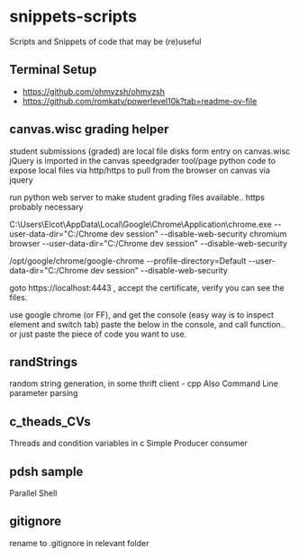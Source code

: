# snippets-scripts
Scripts and Snippets of code that may be (re)useful

## Terminal Setup
* https://github.com/ohmyzsh/ohmyzsh
* https://github.com/romkatv/powerlevel10k?tab=readme-ov-file

## canvas.wisc grading helper
student submissions (graded) are local file disks
form entry on canvas.wisc
jQuery is imported in the canvas speedgrader tool/page
python code to expose local files via http/https to pull from the browser on canvas via jquery

run python web server to make student grading files available.. https probably necessary

C:\Users\Elcot\AppData\Local\Google\Chrome\Application\chrome.exe --user-data-dir="C:/Chrome dev session" --disable-web-security
chromium browser --user-data-dir="C:/Chrome dev session" --disable-web-security

/opt/google/chrome/google-chrome --profile-directory=Default --user-data-dir="C:/Chrome dev session" --disable-web-security


goto https://localhost:4443 , accept the certificate, verify you can see the files.

use google chrome (or FF), and get the console (easy way is to inspect element and switch tab)
paste the below in the console, and call function..
or just paste the piece of code you want to use.


## randStrings
random string generation, in some thrift client - cpp
Also Command Line parameter parsing


## c_theads_CVs
Threads and condition variables in c
Simple Producer consumer


## pdsh sample
Parallel Shell 


## gitignore
rename to .gitignore in relevant folder
